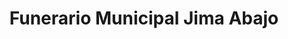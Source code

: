 ---
title: "Funerario Municipal Jima Abajo"
url: /jima-abajo/funerario-municipal-jima-abajo/
shop: directores de funerarias
---